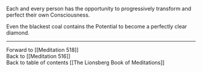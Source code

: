 Each and every person has the opportunity to progressively transform and perfect their own Consciousness. 

Even the blackest coal contains the Potential to become a perfectly clear diamond. 
 
___

Forward to [[Meditation 518]]  
Back to [[Meditation 516]]  
Back to table of contents [[The Lionsberg Book of Meditations]]  